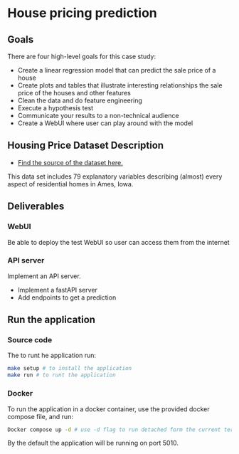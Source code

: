 # House pricing prediction

## Goals

There are four high-level goals for this case study:

- Create a linear regression model that can predict the sale price of a house
- Create plots and tables that illustrate interesting relationships the sale price of the houses and other features
- Clean the data and do feature engineering
- Execute a hypothesis test
- Communicate your results to a non-technical audience
- Create a WebUI where user can play around with the model

## Housing Price Dataset Description

- [Find the source of the dataset here.](https://www.kaggle.com/competitions/house-prices-advanced-regression-techniques/overview)

This data set includes 79 explanatory variables describing (almost) every aspect of residential homes in Ames, Iowa.

## Deliverables

### WebUI

Be able to deploy the test WebUI so user can access them from the internet

### API server

Implement an API server.

- Implement a fastAPI server
- Add endpoints to get a prediction

## Run the application

### Source code

The to runt he application run:

```sh
make setup # to install the application
make run # to runt the application

```

### Docker

To run the application in a docker container, use the provided docker compose file, and run:

```sh
Docker compose up -d # use -d flag to run detached form the current terminal.
```

By the default the application will be running on port 5010.
